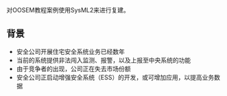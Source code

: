 
对OOSEM教程案例使用SysML2来进行复建。

## 背景

- 安全公司开展住宅安全系统业务已经数年
- 当前的系统提供非法闯入监测、报警，以及上报至中央系统的功能
- 由于竞争者的出现，公司正在失去市场份额
- 安全公司正启动增强安全系统（ESS）的开发，或可增加应用，以提高业务数据